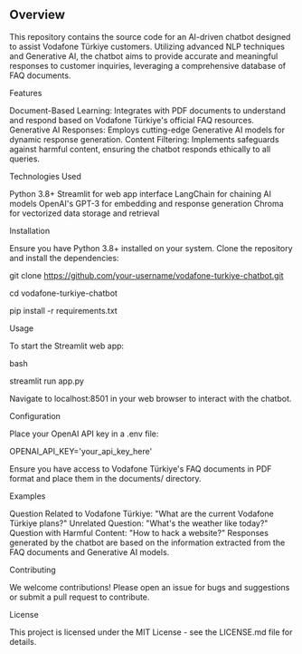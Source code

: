 
## Overview

This repository contains the source code for an AI-driven chatbot designed to assist Vodafone Türkiye customers. Utilizing advanced NLP techniques and Generative AI, the chatbot aims to provide accurate and meaningful responses to customer inquiries, leveraging a comprehensive database of FAQ documents.

Features

Document-Based Learning: Integrates with PDF documents to understand and respond based on Vodafone Türkiye's official FAQ resources.
Generative AI Responses: Employs cutting-edge Generative AI models for dynamic response generation.
Content Filtering: Implements safeguards against harmful content, ensuring the chatbot responds ethically to all queries.

Technologies Used

Python 3.8+
Streamlit for web app interface
LangChain for chaining AI models
OpenAI's GPT-3 for embedding and response generation
Chroma for vectorized data storage and retrieval

Installation

Ensure you have Python 3.8+ installed on your system. Clone the repository and install the dependencies:

git clone https://github.com/your-username/vodafone-turkiye-chatbot.git

cd vodafone-turkiye-chatbot

pip install -r requirements.txt

Usage

To start the Streamlit web app:

bash

streamlit run app.py

Navigate to localhost:8501 in your web browser to interact with the chatbot.

Configuration

Place your OpenAI API key in a .env file:

OPENAI_API_KEY='your_api_key_here'

Ensure you have access to Vodafone Türkiye's FAQ documents in PDF format and place them in the documents/ directory.

Examples

Question Related to Vodafone Türkiye: "What are the current Vodafone Türkiye plans?"
Unrelated Question: "What's the weather like today?"
Question with Harmful Content: "How to hack a website?"
Responses generated by the chatbot are based on the information extracted from the FAQ documents and Generative AI models.

Contributing

We welcome contributions! Please open an issue for bugs and suggestions or submit a pull request to contribute.

License

This project is licensed under the MIT License - see the LICENSE.md file for details.

